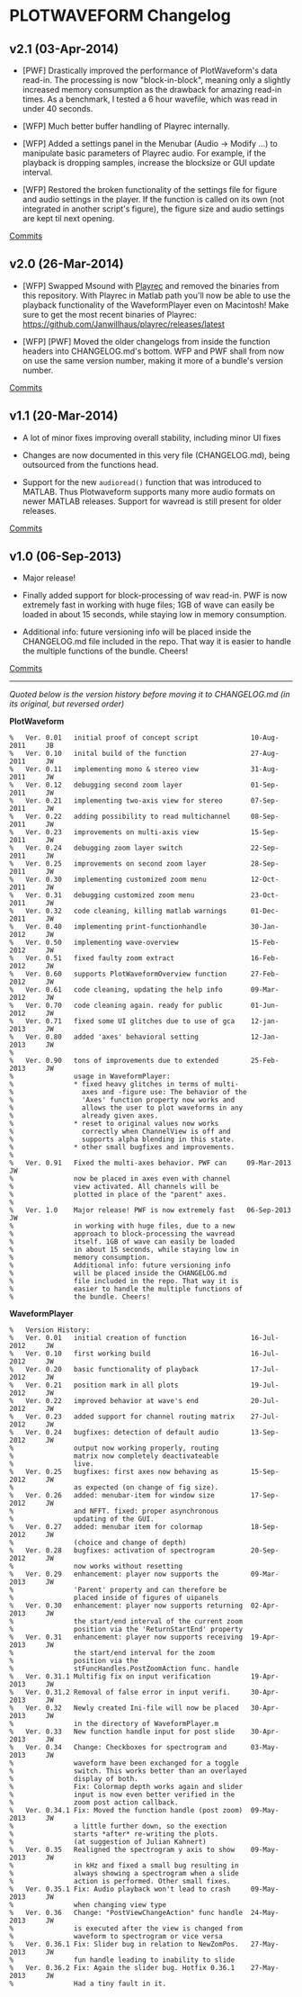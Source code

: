 # PLOTWAVEFORM Changelog

## v2.1 (03-Apr-2014)

* [PWF] Drastically improved the performance of PlotWaveform's data read-in. The processing is now "block-in-block", meaning only a slightly increased memory consumption as the drawback for amazing read-in times. As a benchmark, I tested a 6 hour wavefile, which was read in  under 40 seconds. 

* [WFP] Much better buffer handling of Playrec internally.

* [WFP] Added a settings panel in the Menubar (Audio -> Modify ...) to manipulate basic parameters of Playrec audio. For example, if the playback is dropping samples, increase the blocksize or GUI update interval.

* [WFP] Restored the broken functionality of the settings file for figure and audio settings in the player. If the function is called on its own (not integrated in another script's figure), the figure size and audio settings are kept til next opening.

[Commits](../../compare/2.0...2.1)


## v2.0 (26-Mar-2014)

* [WFP] Swapped Msound with [Playrec](https://github.com/Janwillhaus/playrec) and removed the binaries from this repository. With Playrec in Matlab path you'll now be able to use the playback functionality of the WaveformPlayer even on Macintosh! Make sure to get the most recent binaries of Playrec: https://github.com/Janwillhaus/playrec/releases/latest

* [WFP] [PWF] Moved the older changelogs from inside the function headers into CHANGELOG.md's bottom. WFP and PWF shall from now on use the same version number, making it more of a bundle's version number.

[Commits](../../compare/1.1...2.0)


## v1.1 (20-Mar-2014)

* A lot of minor fixes improving overall stability, including minor UI fixes

+ Changes are now documented in this very file (CHANGELOG.md), being outsourced from the functions head.

+ Support for the new `audioread()` function that was introduced to MATLAB. Thus Plotwaveform supports many more audio formats on newer MATLAB releases. Support for wavread is still present for older releases.

[Commits](../../compare/1.0...1.1)


## v1.0 (06-Sep-2013)

* Major release!

+ Finally added support for block-processing of wav read-in. PWF is now extremely fast in working with huge files; 1GB of wave can easily be loaded in about 15 seconds, while staying low in memory consumption.

+ Additional info: future versioning info will be placed inside the CHANGELOG.md file included in the repo. That way it is  easier to handle the multiple functions of the bundle. Cheers!

[Commits](../../compare/7b8ded3...1.0)


***
*Quoted below is the version history before moving it to CHANGELOG.md (in its original, but reversed order)*

**PlotWaveform**

```
%   Ver. 0.01   initial proof of concept script             10-Aug-2011     JB
%   Ver. 0.10   inital build of the function                27-Aug-2011     JW
%   Ver. 0.11   implementing mono & stereo view             31-Aug-2011     JW
%   Ver. 0.12   debugging second zoom layer                 01-Sep-2011     JW
%   Ver. 0.21   implementing two-axis view for stereo       07-Sep-2011     JW
%   Ver. 0.22   adding possibility to read multichannel     08-Sep-2011     JW
%   Ver. 0.23   improvements on multi-axis view             15-Sep-2011     JW
%   Ver. 0.24   debugging zoom layer switch                 22-Sep-2011     JW
%   Ver. 0.25   improvements on second zoom layer           28-Sep-2011     JW
%   Ver. 0.30   implementing customized zoom menu           12-Oct-2011     JW
%   Ver. 0.31   debugging customized zoom menu              23-Oct-2011     JW
%   Ver. 0.32   code cleaning, killing matlab warnings      01-Dec-2011     JW
%   Ver. 0.40   implementing print-functionhandle           30-Jan-2012     JW
%   Ver. 0.50   implementing wave-overview                  15-Feb-2012     JW
%   Ver. 0.51   fixed faulty zoom extract                   16-Feb-2012     JW
%   Ver. 0.60   supports PlotWaveformOverview function      27-Feb-2012     JW
%   Ver. 0.61   code cleaning, updating the help info       09-Mar-2012     JW
%   Ver. 0.70   code cleaning again. ready for public       01-Jun-2012     JW
%   Ver. 0.71   fixed some UI glitches due to use of gca    12-jan-2013     JW
%   Ver. 0.80   added 'axes' behavioral setting             12-Jan-2013     JW
%
%   Ver. 0.90   tons of improvements due to extended        25-Feb-2013     JW
%               usage in WaveformPlayer:
%               * fixed heavy glitches in terms of multi-
%                 axes and -figure use: The behavior of the
%                 'Axes' function property now works and
%                 allows the user to plot waveforms in any
%                 already given axes.
%               * reset to original values now works 
%                 correctly when ChannelView is off and 
%                 supports alpha blending in this state.
%               * other small bugfixes and improvements.
%
%   Ver. 0.91   Fixed the multi-axes behavior. PWF can     09-Mar-2013      JW
%               now be placed in axes even with channel
%               view activated. All channels will be 
%               plotted in place of the "parent" axes.
%
%   Ver. 1.0    Major release! PWF is now extremely fast   06-Sep-2013      JW
%               in working with huge files, due to a new
%               approach to block-processing the wavread
%               itself. 1GB of wave can easily be loaded
%               in about 15 seconds, while staying low in
%               memory consumption.
%               Additional info: future versioning info 
%               will be placed inside the CHANGELOG.md 
%               file included in the repo. That way it is 
%               easier to handle the multiple functions of 
%               the bundle. Cheers!
```



**WaveformPlayer**

```
%   Version History:
%   Ver. 0.01   initial creation of function                16-Jul-2012     JW
%   Ver. 0.10   first working build                         16-Jul-2012     JW
%   Ver. 0.20   basic functionality of playback             17-Jul-2012     JW
%   Ver. 0.21   position mark in all plots                  19-Jul-2012     JW
%   Ver. 0.22   improved behavior at wave's end             20-Jul-2012     JW
%   Ver. 0.23   added support for channel routing matrix    27-Jul-2012     JW
%   Ver. 0.24   bugfixes: detection of default audio        13-Sep-2012     JW
%               output now working properly, routing 
%               matrix now completely deactivateable
%               live.
%   Ver. 0.25   bugfixes: first axes now behaving as        15-Sep-2012     JW
%               as expected (on change of fig size).
%   Ver. 0.26   added: menubar-item for window size         17-Sep-2012     JW
%               and NFFT. fixed: proper asynchronous
%               updating of the GUI.
%   Ver. 0.27   added: menubar item for colormap            18-Sep-2012     JW
%               (choice and change of depth)
%   Ver. 0.28   bugfixes: activation of spectrogram         20-Sep-2012     JW
%               now works without resetting 
%   Ver. 0.29   enhancement: player now supports the        09-Mar-2013     JW 
%               'Parent' property and can therefore be
%               placed inside of figures of uipanels
%   Ver. 0.30   enhancement: player now supports returning  02-Apr-2013     JW
%               the start/end interval of the current zoom
%               position via the 'ReturnStartEnd' property
%   Ver. 0.31   enhancement: player now supports receiving  19-Apr-2013     JW
%               the start/end interval for the zoom 
%               position via the 
%               stFuncHandles.PostZoomAction func. handle
%   Ver. 0.31.1 Multifig fix on input verification          19-Apr-2013     JW
%   Ver. 0.31.2 Removal of false error in input verifi.     30-Apr-2013     JW
%   Ver. 0.32   Newly created Ini-file will now be placed   30-Apr-2013     JW
%               in the directory of WaveformPlayer.m
%   Ver. 0.33   New function handle input for post slide    30-Apr-2013     JW
%   Ver. 0.34   Change: Checkboxes for spectrogram and      03-May-2013     JW
%               waveform have been exchanged for a toggle
%               switch. This works better than an overlayed
%               display of both.
%               Fix: Colormap depth works again and slider
%               input is now even better verified in the
%               zoom post action callback.
%   Ver. 0.34.1 Fix: Moved the function handle (post zoom)  09-May-2013     JW
%               a little further down, so the exection 
%               starts *after* re-writing the plots. 
%               (at suggestion of Julian Kahnert) 
%   Ver. 0.35   Realigned the spectrogram y axis to show    09-May-2013     JW
%               in kHz and fixed a small bug resulting in 
%               always showing a spectrogram when a slide
%               action is performed. Other small fixes.
%   Ver. 0.35.1 Fix: Audio playback won't lead to crash     09-May-2013     JW
%               when changing view type
%   Ver. 0.36   Change: "PostViewChangeAction" func handle  24-May-2013     JW
%               is executed after the view is changed from
%               waveform to spectrogram or vice versa
%   Ver. 0.36.1 Fix: Slider bug in relation to NewZomPos.   27-May-2013     JW
%               fun handle leading to inability to slide
%   Ver. 0.36.2 Fix: Again the slider bug. Hotfix 0.36.1    27-May-2013     JW
%               Had a tiny fault in it.
```